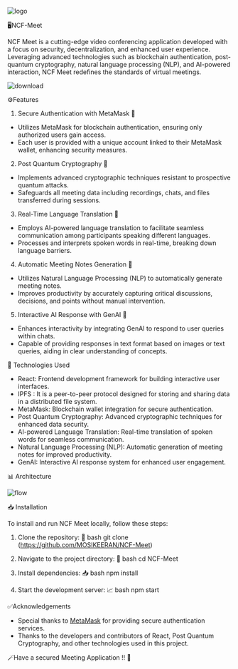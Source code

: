 ![logo](https://github.com/Oveyahima/NCF-Meet/assets/133984750/73a85eb7-f19b-4926-8f3a-8349f626428f)

🖥️NCF-Meet

NCF Meet is a cutting-edge video conferencing application developed with a focus on security, decentralization, and enhanced user experience. Leveraging advanced technologies such as blockchain authentication, post-quantum cryptography, natural language processing (NLP), and AI-powered interaction, NCF Meet redefines the standards of virtual meetings.

![download](https://github.com/Oveyahima/NCF-Meet/assets/133984750/b4b75f78-d6b1-4f87-a7b7-d0c150489837)

⚙️Features

1) Secure Authentication with MetaMask 🔐
* Utilizes MetaMask for blockchain authentication, ensuring only authorized users gain access.
* Each user is provided with a unique account linked to their MetaMask wallet, enhancing security measures.

2) Post Quantum Cryptography 🔑
* Implements advanced cryptographic techniques resistant to prospective quantum attacks.
* Safeguards all meeting data including recordings, chats, and files transferred during sessions.

3) Real-Time Language Translation 🧾
* Employs AI-powered language translation to facilitate seamless communication among participants speaking different languages.
* Processes and interprets spoken words in real-time, breaking down language barriers.

4) Automatic Meeting Notes Generation 📝
* Utilizes Natural Language Processing (NLP) to automatically generate meeting notes.
* Improves productivity by accurately capturing critical discussions, decisions, and points without manual intervention.

5) Interactive AI Response with GenAI 📍
* Enhances interactivity by integrating GenAI to respond to user queries within chats.
* Capable of providing responses in text format based on images or text queries, aiding in clear understanding of concepts.


🔖 Technologies Used

* React: Frontend development framework for building interactive user interfaces.
* IPFS : It is a peer-to-peer protocol designed for storing and sharing data in a distributed file system.
* MetaMask: Blockchain wallet integration for secure authentication.
* Post Quantum Cryptography: Advanced cryptographic techniques for enhanced data security.
* AI-powered Language Translation: Real-time translation of spoken words for seamless communication.
* Natural Language Processing (NLP): Automatic generation of meeting notes for improved productivity.
* GenAI: Interactive AI response system for enhanced user engagement.

📊 Architecture

![flow](https://github.com/Oveyahima/NCF-Meet/assets/133984750/228d48e9-a87d-4992-b820-ecbfda338043)


📥 Installation

To install and run NCF Meet locally, follow these steps:

1. Clone the repository: 🔗
   bash
   git clone (https://github.com/MOSIKEERAN/NCF-Meet)
   
2. Navigate to the project directory: 🧭
   bash
   cd NCF-Meet
   
3. Install dependencies: 📥
   bash
   npm install
   
4. Start the development server: 📈
   bash
   npm start
   


✅Acknowledgements

* Special thanks to [MetaMask](https://metamask.io/) for providing secure authentication services.
* Thanks to the developers and contributors of React, Post Quantum Cryptography, and other technologies used in this project.

🪄Have a secured Meeting Application !! 🎉
